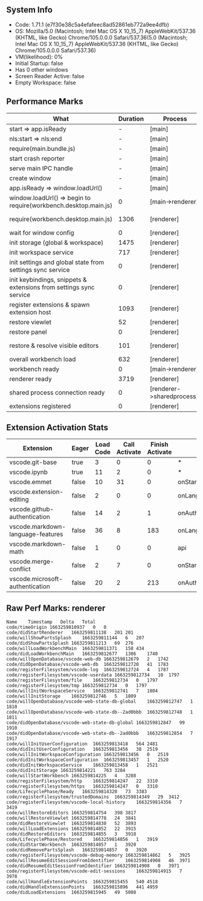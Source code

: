 ## System Info

* Code: 1.71.1 (e7f30e38c5a4efafeec8ad52861eb772a9ee4dfb)
* OS: Mozilla/5.0 (Macintosh; Intel Mac OS X 10_15_7) AppleWebKit/537.36 (KHTML, like Gecko) Chrome/105.0.0.0 Safari/537.36(5.0 (Macintosh; Intel Mac OS X 10_15_7) AppleWebKit/537.36 (KHTML, like Gecko) Chrome/105.0.0.0 Safari/537.36)
* VM(likelihood): 0%
* Initial Startup: false
* Has 0 other windows
* Screen Reader Active: false
* Empty Workspace: false

## Performance Marks

| What                                                               | Duration | Process                   | Info                                     |
| ------------------------------------------------------------------ | -------- | ------------------------- | ---------------------------------------- |
| start => app.isReady                                               | -        | [main]                    | initial startup: false                   |
| nls:start => nls:end                                               | -        | [main]                    | initial startup: false                   |
| require(main.bundle.js)                                            | -        | [main]                    | initial startup: false                   |
| start crash reporter                                               | -        | [main]                    | initial startup: false                   |
| serve main IPC handle                                              | -        | [main]                    | initial startup: false                   |
| create window                                                      | -        | [main]                    | initial startup: false,                  |
| app.isReady => window.loadUrl()                                    | -        | [main]                    | initial startup: false                   |
| window.loadUrl() => begin to require(workbench.desktop.main.js)    | 0        | [main->renderer]          | NewWindow                                |
| require(workbench.desktop.main.js)                                 | 1306     | [renderer]                | cached data: NO, node_modules took 0ms   |
| wait for window config                                             | 0        | [renderer]                | -                                        |
| init storage (global & workspace)                                  | 1475     | [renderer]                | -                                        |
| init workspace service                                             | 717      | [renderer]                | -                                        |
| init settings and global state from settings sync service          | 0        | [renderer]                | -                                        |
| init keybindings, snippets & extensions from settings sync service | 0        | [renderer]                | -                                        |
| register extensions & spawn extension host                         | 1093     | [renderer]                | -                                        |
| restore viewlet                                                    | 52       | [renderer]                | workbench.view.explorer                  |
| restore panel                                                      | 0        | [renderer]                | -                                        |
| restore & resolve visible editors                                  | 101      | [renderer]                | 1: workbench.editors.gettingStartedInput |
| overall workbench load                                             | 632      | [renderer]                | -                                        |
| workbench ready                                                    | 0        | [main->renderer]          | -                                        |
| renderer ready                                                     | 3719     | [renderer]                | -                                        |
| shared process connection ready                                    | 0        | [renderer->sharedprocess] | -                                        |
| extensions registered                                              | 0        | [renderer]                | -                                        |

## Extension Activation Stats

| Extension                         | Eager | Load Code | Call Activate | Finish Activate | Event                             | By                                |
| --------------------------------- | ----- | --------- | ------------- | --------------- | --------------------------------- | --------------------------------- |
| vscode.git-base                   | true  | 3         | 0             | 0               | *                                 | vscode.git-base                   |
| vscode.ipynb                      | true  | 11        | 2             | 0               | *                                 | vscode.ipynb                      |
| vscode.emmet                      | false | 10        | 31            | 0               | onStartupFinished                 | vscode.emmet                      |
| vscode.extension-editing          | false | 2         | 0             | 0               | onLanguage:markdown               | vscode.extension-editing          |
| vscode.github-authentication      | false | 14        | 2             | 1               | onAuthenticationRequest:github    | vscode.github-authentication      |
| vscode.markdown-language-features | false | 36        | 8             | 183             | onLanguage:markdown               | vscode.markdown-language-features |
| vscode.markdown-math              | false | 1         | 0             | 0               | api                               | vscode.markdown-language-features |
| vscode.merge-conflict             | false | 2         | 7             | 0               | onStartupFinished                 | vscode.merge-conflict             |
| vscode.microsoft-authentication   | false | 20        | 2             | 213             | onAuthenticationRequest:microsoft | vscode.microsoft-authentication   |

## Raw Perf Marks: renderer

```
Name	Timestamp	Delta	Total
code/timeOrigin	1663259810937	0	0
code/didStartRenderer	1663259811138	201	201
code/willShowPartsSplash	1663259811144	6	207
code/didShowPartsSplash	1663259811213	69	276
code/willLoadWorkbenchMain	1663259811371	158	434
code/didLoadWorkbenchMain	1663259812677	1306	1740
code/willOpenDatabase/vscode-web-db	1663259812679	2	1742
code/didOpenDatabase/vscode-web-db	1663259812720	41	1783
code/registerFilesystem/vscode-log	1663259812724	4	1787
code/registerFilesystem/vscode-userdata	1663259812734	10	1797
code/registerFilesystem/file	1663259812734	0	1797
code/registerFilesystem/tmp	1663259812734	0	1797
code/willInitWorkspaceService	1663259812741	7	1804
code/willInitStorage	1663259812746	5	1809
code/willOpenDatabase/vscode-web-state-db-global	1663259812747	1	1810
code/willOpenDatabase/vscode-web-state-db--2ad0bbb	1663259812748	1	1811
code/didOpenDatabase/vscode-web-state-db-global	1663259812847	99	1910
code/didOpenDatabase/vscode-web-state-db--2ad0bbb	1663259812854	7	1917
code/willInitUserConfiguration	1663259813418	564	2481
code/didInitUserConfiguration	1663259813456	38	2519
code/willInitWorkspaceConfiguration	1663259813456	0	2519
code/didInitWorkspaceConfiguration	1663259813457	1	2520
code/didInitWorkspaceService	1663259813458	1	2521
code/didInitStorage	1663259814221	763	3284
code/willStartWorkbench	1663259814225	4	3288
code/registerFilesystem/http	1663259814247	22	3310
code/registerFilesystem/https	1663259814247	0	3310
code/LifecyclePhase/Ready	1663259814320	73	3383
code/registerFilesystem/trustedDomains	1663259814349	29	3412
code/registerFilesystem/vscode-local-history	1663259814356	7	3419
code/willRestoreEditors	1663259814754	398	3817
code/willRestoreViewlet	1663259814778	24	3841
code/didRestoreViewlet	1663259814830	52	3893
code/willLoadExtensions	1663259814852	22	3915
code/didRestoreEditors	1663259814855	3	3918
code/LifecyclePhase/Restored	1663259814856	1	3919
code/didStartWorkbench	1663259814857	1	3920
code/didRemovePartsSplash	1663259814857	0	3920
code/registerFilesystem/vscode-debug-memory	1663259814862	5	3925
code/willResumeEditSessionFromIdentifier	1663259814908	46	3971
code/didResumeEditSessionFromIdentifier	1663259814908	0	3971
code/registerFilesystem/vscode-edit-sessions	1663259814915	7	3978
code/willHandleExtensionPoints	1663259815455	540	4518
code/didHandleExtensionPoints	1663259815896	441	4959
code/didLoadExtensions	1663259815945	49	5008
```